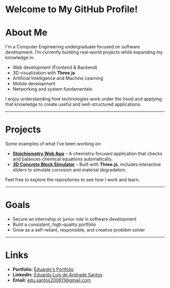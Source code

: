 # Welcome to My GitHub Profile!

# About Me

I'm a Computer Engineering undergraduate focused on software development. I’m currently building real-world projects while expanding my knowledge in:

- Web development (Frontend & Backend)
- 3D visualization with **Three.js**
- Artificial Intelligence and Machine Learning
- Mobile development
- Networking and system fundamentals

I enjoy understanding how technologies work under the hood and applying that knowledge to create useful and well-structured applications.

---

# Projects

Some examples of what I’ve been working on:

- **[Stoichiometry Web App](https://github.com/snt94/stoichiometry-webapp)** – A chemistry-focused application that checks and balances chemical equations automatically.
- **[3D Concrete Block Simulator](https://github.com/snt94/a3-reinforcedConcrete)** – Built with **Three.js**, includes interactive sliders to simulate corrosion and material degradation.

Feel free to explore the repositories to see how I work and learn.

---

# Goals

- Secure an internship or junior role in software development
- Build a consistent, high-quality portfolio
- Grow as a self-reliant, responsible, and creative problem solver

---

# Links

- **Portfolio:** [Eduardo's Portfolio](https://snt94.github.io/my-portfolio/)
- **LinkedIn:** [Eduardo Luís de Andrade Santos](https://www.linkedin.com/in/eduardo-luis-de-andrade-santos)  
- **Email:** edu.santos200611@gmail.com
